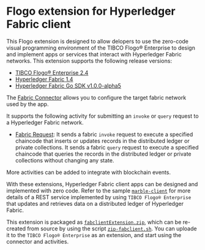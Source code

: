 # Flogo extension for Hyperledger Fabric client

This Flogo extension is designed to allow delopers to use the zero-code visual programming environment of the TIBCO Flogo® Enterprise to design and implement apps or services that interact with Hyperledger Fabric networks.  This extension supports the following release versions:
- [TIBCO Flogo® Enterprise 2.4](https://docs.tibco.com/products/tibco-flogo-enterprise-2-4-0)
- [Hyperledger Fabric 1.4](https://www.hyperledger.org/projects/fabric)
- [Hyperledger Fabric Go SDK v1.0.0-alpha5](https://github.com/hyperledger/fabric-sdk-go)

The [Fabric Connector](https://github.com/yxuco/flogo-enterprise-app/tree/master/fabclient/connector/fabconnector) allows you to configure the target fabric network used by the app.

It supports the following activity for submitting an `invoke` or `query` request to a Hyperledger Fabric network.
- [Fabric Request](https://github.com/yxuco/flogo-enterprise-app/tree/master/fabclient/activity/fabrequest): It sends a fabric `invoke` request to execute a specified chaincode that inserts or updates records in the distributed ledger or private collections.  It sends a fabric `query` request to execute a specified chaincode that queries the records in the distributed ledger or private collections without changing any state.

More activities can be added to integrate with blockchain events.

With these extensions, Hyperledger Fabric client apps can be designed and implemented with zero code. Refer to the sample [`marble-client`](https://github.com/yxuco/flogo-enterprise-app/tree/master/marble-client) for more details of a REST service implemented by using `TIBCO Flogo® Enterprise` that updates and retrieves data on a distributed ledger of Hyperledger Fabric.

This extension is packaged as [`fabclientExtension.zip`](https://github.com/yxuco/flogo-enterprise-app/blob/master/fabclientExtension.zip), which can be re-created from source by using the script [`zip-fabclient.sh`](https://github.com/yxuco/flogo-enterprise-app/blob/master/zip-fabclient.sh).  You can uploade it to the `TIBCO Flogo® Enterprise` as an extension, and start using the connector and activities.